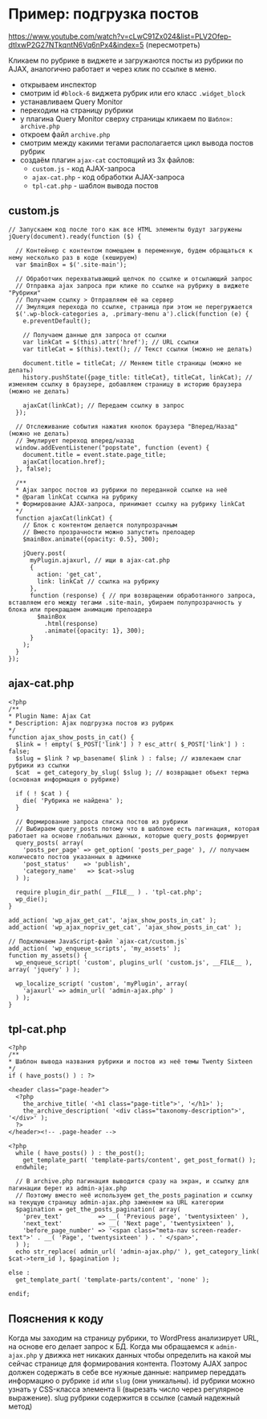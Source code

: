 # Пример: подгрузка постов
https://www.youtube.com/watch?v=cLwC91Zx024&list=PLV2Ofep-dtIxwP2G27NTkqntN6Vq6nPx4&index=5 (пересмотреть)

Кликаем по рубрике в виджете и загружаются посты из рубрики по AJAX, аналогично работает и через клик по ссылке в меню.

- открываем инспектор
- смотрим id `#block-6` виджета рубрик или его класс `.widget_block`
- устанавливаем Query Monitor
- переходим на страницу рубрики
- у плагина Query Monitor сверху страницы кликаем по `Шаблон: archive.php`
- откроем файл `archive.php`
- смотрим между какими тегами располагается цикл вывода постов рубрик
- создаём плагин `ajax-cat` состоящий из 3х файлов:
  - `custom.js` - код AJAX-запроса
  - `ajax-cat.php` - код обработки AJAX-запроса
  - `tpl-cat.php` - шаблон вывода постов

## custom.js

    // Запускаем код после того как все HTML элементы будут загружены
    jQuery(document).ready(function ($) {

      // Контейнер с контентом помещаем в переменную, будем обращаться к нему несколько раз в коде (кешируем)
      var $mainBox = $('.site-main');

      // Обработчик перехватывающий щелчок по ссылке и отсылающий запрос
      // Отправка ajax запроса при клике по ссылке на рубрику в виджете "Рубрики"
      // Получаем ссылку > Отправляем её на сервер
      // Эмуляция перехода по ссылке, страница при этом не перегружается
      $('.wp-block-categories a, .primary-menu a').click(function (e) {
        e.preventDefault();

        // Получаем данные для запроса от ссылки
        var linkCat = $(this).attr('href'); // URL ссылки
        var titleCat = $(this).text(); // Текст ссылки (можно не делать)

        document.title = titleCat; // Меняем title страницы (можно не делать)
        history.pushState({page_title: titleCat}, titleCat, linkCat); // изменяем ссылку в браузере, добавляем страницу в историю браузера (можно не делать)

        ajaxCat(linkCat); // Передаем ссылку в запрос
      });

      // Отслеживание события нажатия кнопок браузера "Вперед/Назад" (можно не делать)
      // Эмулирует переход вперед/назад
      window.addEventListener("popstate", function (event) {
        document.title = event.state.page_title;
        ajaxCat(location.href);
      }, false);

      /**
      * Ajax запрос постов из рубрики по переданной ссылке на неё
      * @param linkCat ссылка на рубрику
      * Формирование AJAX-запроса, принимает ссылку на рубрику linkCat
      */
      function ajaxCat(linkCat) {
        // Блок с контентом делается полупрозрачным
        // Вместо прозрачности можно запустить прелоадер
        $mainBox.animate({opacity: 0.5}, 300);

        jQuery.post(
          myPlugin.ajaxurl, // ищи в ajax-cat.php
          {
            action: 'get_cat',
            link: linkCat // ссылка на рубрику
          },
          function (response) { // при возвращении обработанного запроса, вставляем его между тегами .site-main, убираем полупрозрачность у блока или прекращаем анимацию прелоадера
            $mainBox
              .html(response)
              .animate({opacity: 1}, 300);
          }
        );
      }
    });

## ajax-cat.php

    <?php
    /**
    * Plugin Name: Ajax Cat
    * Description: Ajax подгрузка постов из рубрик
    */
    function ajax_show_posts_in_cat() {
      $link = ! empty( $_POST['link'] ) ? esc_attr( $_POST['link'] ) : false;
      $slug = $link ? wp_basename( $link ) : false; // извлекаем слаг рубрики из ссылки
      $cat  = get_category_by_slug( $slug ); // возвращает объект терма (основная информация о рубрике)

      if ( ! $cat ) {
        die( 'Рубрика не найдена' );
      }

      // Формирование запроса списка постов из рубрики
      // Выбираем query_posts потому что в шаблоне есть пагинация, которая работает на основе глобальных данных, которые query_posts формирует
      query_posts( array(
        'posts_per_page' => get_option( 'posts_per_page' ), // получаем количесвто постов указанных в админке
        'post_status'    => 'publish',
        'category_name'   => $cat->slug
      ) );

      require plugin_dir_path( __FILE__ ) . 'tpl-cat.php';
      wp_die();
    }

    add_action( 'wp_ajax_get_cat', 'ajax_show_posts_in_cat' );
    add_action( 'wp_ajax_nopriv_get_cat', 'ajax_show_posts_in_cat' );

    // Подключаем JavaScript-файл `ajax-cat/custom.js`
    add_action( 'wp_enqueue_scripts', 'my_assets' );
    function my_assets() {
      wp_enqueue_script( 'custom', plugins_url( 'custom.js', __FILE__ ), array( 'jquery' ) );
      
      wp_localize_script( 'custom', 'myPlugin', array(
        'ajaxurl' => admin_url( 'admin-ajax.php' )
      ) );
    }

## tpl-cat.php

    <?php
    /**
    * Шаблон вывода названия рубрики и постов из неё темы Twenty Sixteen
    */
    if ( have_posts() ) : ?>

    <header class="page-header">
      <?php
        the_archive_title( '<h1 class="page-title">', '</h1>' );
        the_archive_description( '<div class="taxonomy-description">', '</div>' );
      ?>
    </header><!-- .page-header -->

    <?php
      while ( have_posts() ) : the_post();
        get_template_part( 'template-parts/content', get_post_format() );
      endwhile;

      // В archive.php пагинация выводится сразу на экран, и ссылку для пагинации берет из admin-ajax.php
      // Поэтому вместо неё используем get_the_posts_pagination и ссылку на текущую страницу admin-ajax.php заменяем на URL категории
      $pagination = get_the_posts_pagination( array(
        'prev_text'          => __( 'Previous page', 'twentysixteen' ),
        'next_text'          => __( 'Next page', 'twentysixteen' ),
        'before_page_number' => '<span class="meta-nav screen-reader-text">' . __( 'Page', 'twentysixteen' ) . ' </span>',
      ) );
      echo str_replace( admin_url( 'admin-ajax.php/' ), get_category_link( $cat->term_id ), $pagination );

    else :
      get_template_part( 'template-parts/content', 'none' );

    endif;


## Пояснения к коду
Когда мы заходим на страницу рубрики, то WordPress анализирует URL, на основе его делает запрос к БД. Когда мы обращаемся к `admin-ajax.php` у движка нет никаких данных чтобы определить на какой мы сейчас странице для формирования контента. Поэтому AJAX запрос должен содержать в себе все нужные данные: например переддать информацию о рубрике `id` или `slug` (они уникальны). id рубрики можно узнать у CSS-класса элемента li (вырезать число через регулярное выражение). slug рубрики содержится в ссылке (самый надежный метод) 